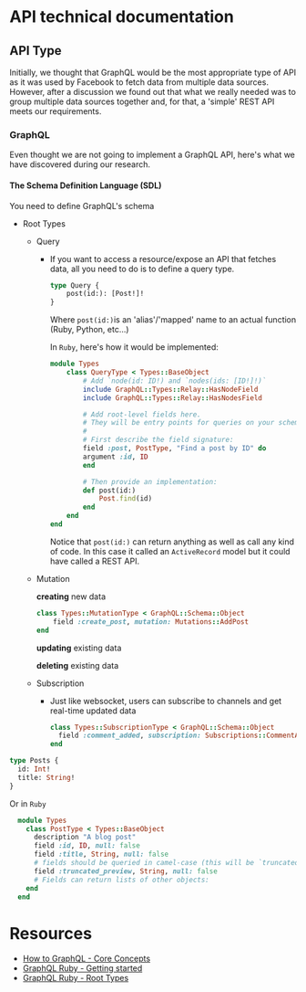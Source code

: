 # API technical documentation
## API Type
Initially, we thought that GraphQL would be the most appropriate type of API as it was used by Facebook to fetch data from multiple data sources. However, after a discussion we found out that what we really needed was to group multiple data sources together and, for that, a 'simple' REST API meets our requirements.

### GraphQL
Even thought we are not going to implement a GraphQL API, here's what we have discovered during our research.

#### The Schema Definition Language (SDL)
You need to define GraphQL's schema
- Root Types
    - Query
        - If you want to access a resource/expose an API that fetches data, all you need to do is to define a query type.
            ``` graphql
            type Query {
                post(id:): [Post!]!
            }
            ```
            Where `post(id:)`is an 'alias'/'mapped' name to an actual function (Ruby, Python, etc...)

            In `Ruby`, here's how it would be implemented:
            ``` ruby
            module Types
                class QueryType < Types::BaseObject
                    # Add `node(id: ID!) and `nodes(ids: [ID!]!)`
                    include GraphQL::Types::Relay::HasNodeField
                    include GraphQL::Types::Relay::HasNodesField

                    # Add root-level fields here.
                    # They will be entry points for queries on your schema.
                    #
                    # First describe the field signature:
                    field :post, PostType, "Find a post by ID" do
                    argument :id, ID
                    end

                    # Then provide an implementation:
                    def post(id:)
                        Post.find(id)
                    end
                end
            end
            ```
            Notice that `post(id:)` can return anything as well as call any kind of code. In this case it called an `ActiveRecord` model but it could have called a REST API.

    - Mutation

      **creating** new data
      ``` ruby
      class Types::MutationType < GraphQL::Schema::Object
          field :create_post, mutation: Mutations::AddPost
      end
      ```

      **updating** existing data

      **deleting** existing data
    - Subscription
        - Just like websocket, users can subscribe to channels and get real-time updated data
          ``` ruby
          class Types::SubscriptionType < GraphQL::Schema::Object
            field :comment_added, subscription: Subscriptions::CommentAdded
          end
          ```


``` graphql
type Posts {
  id: Int!
  title: String!
}
```

Or in `Ruby`

``` ruby
  module Types
    class PostType < Types::BaseObject
      description "A blog post"
      field :id, ID, null: false
      field :title, String, null: false
      # fields should be queried in camel-case (this will be `truncatedPreview`)
      field :truncated_preview, String, null: false
      # Fields can return lists of other objects:
    end
  end
```

# Resources
- [How to GraphQL - Core Concepts](https://www.howtographql.com/basics/2-core-concepts/)
- [GraphQL Ruby - Getting started](https://graphql-ruby.org/getting_started)
- [GraphQL Ruby - Root Types](https://graphql-ruby.org/schema/root_types.html)